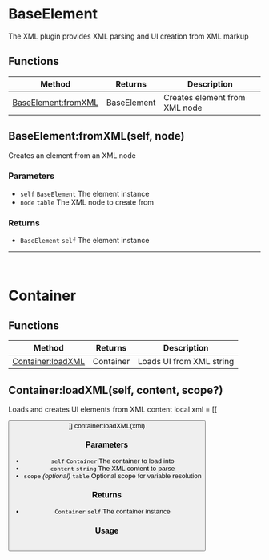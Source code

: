 # BaseElement
The XML plugin provides XML parsing and UI creation from XML markup

## Functions

|Method|Returns|Description|
|---|---|---|
|[BaseElement:fromXML](#BaseElement:fromXML)|BaseElement|Creates element from XML node

## BaseElement:fromXML(self, node)
Creates an element from an XML node

### Parameters
* `self` `BaseElement` The element instance
* `node` `table` The XML node to create from

### Returns
* `BaseElement` `self` The element instance


---
<br>

# Container

## Functions

|Method|Returns|Description|
|---|---|---|
|[Container:loadXML](#Container:loadXML)|Container|Loads UI from XML string

## Container:loadXML(self, content, scope?)
Loads and creates UI elements from XML content
local xml = [[
<Frame>
<Button name="myButton" x="5" y="5"/>
</Frame>
]]
container:loadXML(xml)

### Parameters
* `self` `Container` The container to load into
* `content` `string` The XML content to parse
* `scope` *(optional)* `table` Optional scope for variable resolution

### Returns
* `Container` `self` The container instance

### Usage
 ```lua

```


